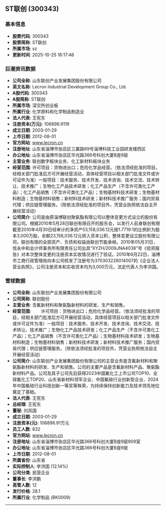 ## ST联创 (300343)

### 基本信息

- **股票代码**: 300343
- **股票简称**: ST联创
- **所属市场**: sz
- **更新时间**: 2025-10-25 16:17:46

### 巨潮资讯数据

- **公司全称**: 山东联创产业发展集团股份有限公司
- **英文名称**: Lecron Industrial Development Group Co., Ltd.
- **A股代码**: 300343
- **A股简称**: ST联创
- **所属市场**: 深交所创业板
- **所属行业**: 化学原料和化学制品制造业
- **法人代表**: 王宪东
- **注册资本(万元)**: 106896.9119
- **成立日期**: 2003-01-29
- **上市日期**: 2012-08-01
- **官方网站**: www.lecron.cn
- **注册地址**: 山东省淄博市张店区三赢路69号淄博科技工业园研发楼西区
- **办公地址**: 山东省淄博市张店区华光路366号科创大厦B座9层
- **主营业务**: 联创数字板块业务、化工新材料板块业务
- **经营范围**: 许可项目：货物进出口；危险化学品经营。（依法须经批准的项目，经相关部门批准后方可开展经营活动，具体经营项目以相关部门批准文件或许可证件为准）一般项目：技术服务、技术开发、技术咨询、技术交流、技术转让、技术推广；生物化工产品技术研发；化工产品生产（不含许可类化工产品）；化工产品销售（不含许可类化工产品）；生物基材料技术研发；生物基材料制造；生物基材料销售；新材料技术研发；新材料技术推广服务；国内贸易代理；供应链管理服务。（除依法须经批准的项目外，凭营业执照依法自主开展经营活动）
- **公司简介**: 公司是由原淄博联创聚氨酯有限公司以整体变更方式设立的股份有限公司。根据2010年5月28日联创有限召开的股东会，以发行人前身联创有限截至2010年4月30日经审计的净资产53,158,036.12元按1.7719:1的比例折为股本3,000万股，余额23,158,036.12元转入资本公积，整体变更设立股份有限公司，联创有限的全部资产、负债和权益由联创节能承继。2010年05月31日，信永中和会计师事务所有限责任公司出具“XYZH/2009JNA4038”号《验资报告》对本次整体变更的注册资本实收情况进行了验证。2010年6月22日，淄博市工商行政管理局向本公司核发了注册号为370303228014007的《企业法人营业执照》，公司注册资本和实收资本均为3,000万元，法定代表人为李洪国。

### 雪球数据

- **公司全称**: 山东联创产业发展集团股份有限公司
- **公司简称**: 联创股份
- **主营业务**: 含氟新材料和聚氨酯新材料的研发、生产和销售。
- **经营范围**: 　　许可项目：货物进出口；危险化学品经营。（依法须经批准的项目，经相关部门批准后方可开展经营活动，具体经营项目以相关部门批准文件或许可证件为准）一般项目：技术服务、技术开发、技术咨询、技术交流、技术转让、技术推广；生物化工产品技术研发；化工产品生产（不含许可类化工产品）；化工产品销售（不含许可类化工产品）；生物基材料技术研发；生物基材料制造；生物基材料销售；新材料技术研发；新材料技术推广服务；国内贸易代理；供应链管理服务。（除依法须经批准的项目外，凭营业执照依法自主开展经营活动）
- **公司简介**: 山东联创产业发展集团股份有限公司的主营业务是含氟新材料和聚氨酯新材料的研发、生产和销售。公司的主要产品是含氟新材料产品、聚氨酯新材料产品。公司及其子公司先后获得2023中国氟化工上市公司TOP10、全球氟化工TOP20、山东省新材料领军企业、中国氟硅行业创新型企业、2024年中国氟硅行业科技创新一等奖等殊荣，为持续保持创新能力及技术领先地位奠定了基础。
- **法人代表**: 王宪东
- **总经理**: 王宪东
- **董秘**: 刘凤国
- **成立日期**: 2003-01-29
- **注册资本(元)**: 106896.91万元
- **员工人数**: 832
- **官方网站**: www.lecron.cn
- **注册地址**: 山东省淄博市张店区华光路366号科创大厦B座9层909室
- **办公地址**: 山东省淄博市张店区华光路366号科创大厦B座9层
- **上市日期**: 2012-08-01
- **所属省份**: 山东省
- **实际控制人**: 李洪国 (12.14%)
- **公司分类**: 民营企业
- **董事长**: 李洪鹏
- **高管人数**: 12
- **发行价格**: 28.1
- **所属行业**: 化学制品 (BK0009)

---